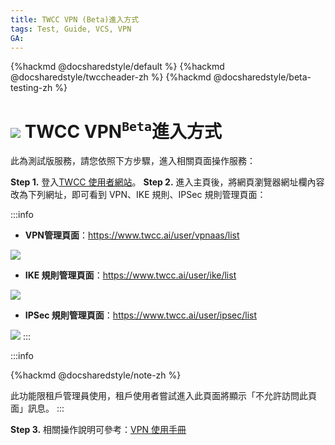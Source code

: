 ```yaml
---
title: TWCC VPN (Beta)進入方式
tags: Test, Guide, VCS, VPN
GA:
---
```


{%hackmd @docsharedstyle/default %}
{%hackmd @docsharedstyle/twccheader-zh %}
{%hackmd @docsharedstyle/beta-testing-zh %}


# ![](https://cos.twcc.ai/SYS-MANUAL/uploads/upload_d9bf6c4925efee137a33e4218349c813.png)  TWCC VPN<sup>`Beta`</sup>進入方式


此為測試版服務，請您依照下方步驟，進入相關頁面操作服務：


**Step 1.** 登入[TWCC 使用者網站](https://www.twcc.ai/)。
**Step 2.** 進入主頁後，將網頁瀏覽器網址欄內容改為下列網址，即可看到 VPN、IKE 規則、IPSec 規則管理頁面：

:::info
- **VPN管理頁面**：https://www.twcc.ai/user/vpnaas/list

![](https://cos.twcc.ai/SYS-MANUAL/uploads/upload_46306aee5b43fb0da8a213d87a25ab07.png)

- **IKE 規則管理頁面**：https://www.twcc.ai/user/ike/list
    
![](https://cos.twcc.ai/SYS-MANUAL/uploads/upload_87515001da77564f48dd80ecbdc2caa2.png)

- **IPSec 規則管理頁面**：https://www.twcc.ai/user/ipsec/list
    
![](https://cos.twcc.ai/SYS-MANUAL/uploads/upload_7a40537220ff34244f031c2d488caba9.png)
:::


:::info

{%hackmd @docsharedstyle/note-zh %}

此功能限租戶管理員使用，租戶使用者嘗試進入此頁面將顯示「不允許訪問此頁面」訊息。
:::


**Step 3.** 相關操作說明可參考：[VPN 使用手冊](https://man.twcc.ai/@preview-twccdocs/guide-vcs-vpn-zh)
